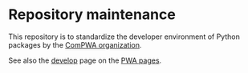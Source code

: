 # Repository maintenance

This repository is to standardize the developer environment of Python packages
by the [ComPWA organization](https://github.com/ComPWA).

See also the [develop](https://pwa.readthedocs.io/develop.html) page on the
[PWA pages](https://pwa.readthedocs.io).
